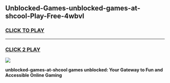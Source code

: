 
## Unblocked-Games-unblocked-games-at-shcool-Play-Free-4wbvl
<h3>
<a href="https://premium76.site?title=unblocked-games-at-shcool&ref=24M">CLICK TO PLAY</a></h3>
<hr>

<h3>
<a href="https://premium76.site?title=unblocked-games-at-shcool&ref=24M">CLICK 2 PLAY</a>
  
</h3>

<a href="https://premium76.site?title=unblocked-games-at-shcool&ref=24M"><img src="https://clearcache.store/games.png"></a>


**unblocked-games-at-shcool games unblocked: Your Gateway to Fun and Accessible Online Gaming**
